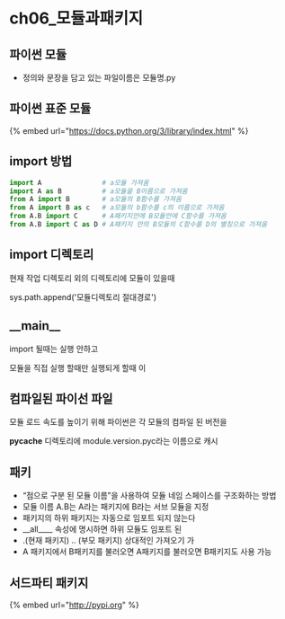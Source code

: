 # ch06\_모듈과패키지

## 파이썬 모듈

* 정의와 문장을 담고 있는 파일이름은 모듈명.py 

## 파이썬 표준 모듈

{% embed url="https://docs.python.org/3/library/index.html" %}

## import 방법

```python
import A               # a모듈 가져옴
import A as B          # a모듈을 B이름으로 가져옴
from A import B        # a모듈의 B함수를 가져옴
from A import B as c   # a모듈의 b함수를 c의 이름으로 가져옴
from A.B import C      # A패키지안에 B모듈안에 C함수를 가져옴
from A.B import C as D # A패키지 안의 B모듈의 C함수를 D의 별칭으로 가져옴
```

## import 디렉토리

현재 작업 디렉토리 외의 디렉토리에 모듈이 있을때

sys.path.append\('모듈디렉토리 절대경로'\)

## \_\_main\_\_

import 될때는 실행 안하고 

모듈을 직접 실행 할때만 실행되게 할때 이

## 컴파일된 파이선 파일

모듈 로드 속도를 높이기 위해 파이썬은 각 모듈의 컴파일 된 버전을

**pycache** 디렉토리에 module.version.pyc라는 이름으로 캐시

## 패키

* “점으로 구분 된 모듈 이름”을 사용하여 모듈 네임 스페이스를 구조화하는 방법 
* 모듈 이름 A.B는 A라는 패키지에 B라는 서브 모듈을 지정
* 패키지의 하위 패키지는 자동으로 임포트 되지 않는다
*  \_\_all_\_\__ 속성에 명시하면 하위 모듈도 임포트 된
* .\(현재 패키지\) .. \(부모 패키지\) 상대적인 가져오기 가
* A 패키지에서 B패키지를 불러오면 A패키지를 불러오면 B패키지도 사용 가능





## 서드파티 패키지

{% embed url="http://pypi.org" %}



